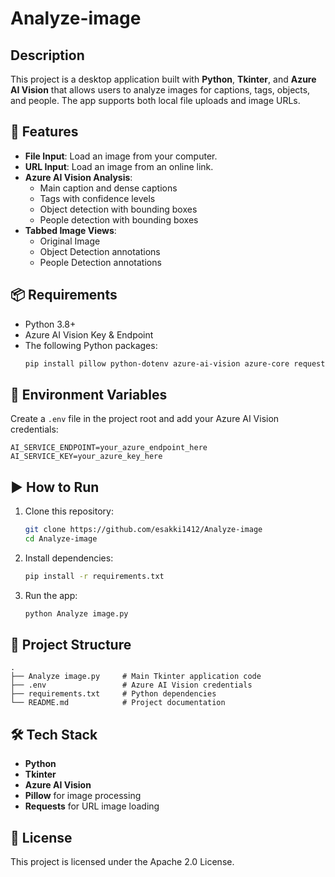 # Analyze-image

## Description

This project is a desktop application built with **Python**, **Tkinter**, and **Azure AI Vision** that allows users to analyze images for captions, tags, objects, and people. The app supports both local file uploads and image URLs.

## 🚀 Features
- **File Input**: Load an image from your computer.
- **URL Input**: Load an image from an online link.
- **Azure AI Vision Analysis**:
  - Main caption and dense captions
  - Tags with confidence levels
  - Object detection with bounding boxes
  - People detection with bounding boxes
- **Tabbed Image Views**:
  - Original Image
  - Object Detection annotations
  - People Detection annotations

## 📦 Requirements
- Python 3.8+
- Azure AI Vision Key & Endpoint
- The following Python packages:
  ```bash
  pip install pillow python-dotenv azure-ai-vision azure-core requests
  ```

## 🔑 Environment Variables
Create a `.env` file in the project root and add your Azure AI Vision credentials:

```env
AI_SERVICE_ENDPOINT=your_azure_endpoint_here
AI_SERVICE_KEY=your_azure_key_here
```

## ▶️ How to Run
1. Clone this repository:
   ```bash
   git clone https://github.com/esakki1412/Analyze-image
   cd Analyze-image
   ```
2. Install dependencies:
   ```bash
   pip install -r requirements.txt
   ```
3. Run the app:
   ```bash
   python Analyze image.py
   ```

## 📂 Project Structure
```
.
├── Analyze image.py     # Main Tkinter application code
├── .env                 # Azure AI Vision credentials
├── requirements.txt     # Python dependencies
└── README.md            # Project documentation
```




## 🛠️ Tech Stack
- **Python**
- **Tkinter**
- **Azure AI Vision**
- **Pillow** for image processing
- **Requests** for URL image loading

## 📜 License
This project is licensed under the Apache 2.0 License.
